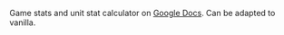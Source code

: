 Game stats and unit stat calculator on [Google Docs](https://docs.google.com/spreadsheets/d/1Zx7AUrDB_1hY-EvTwLjtnkbFv3hHGwxj/edit?usp=sharing&ouid=109719810785915336639&rtpof=true&sd=true).
Can be adapted to vanilla.
